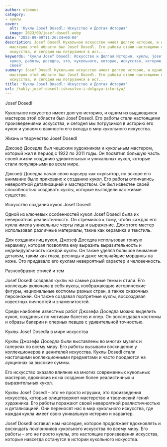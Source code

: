 ```yaml
---
author: olomouc
category:
- куклы
cover:
  alt: 'Куклы Josef Dosedl: Искусство и Долгая История'
  image: 2023/09/josef-dosedl.webp
date: '2023-09-09T11:26:34+00:00'
description: Josef Dosedl Кукольное искусство имеет долгую историю, и одним из выдающихся
  мастеров этой области был Josef Dosedl. Его работы стали настоящими произведениями
  искусства, и сегодня мы погрузимся в ист...
keywords: 'Куклы Josef Dosedl: Искусство и Долгая История, куклы, josef, dosedl, искусства,
  кукол, работы, доседла, это, кукольного, которые, искусство, историю, стали, джозеф,
  своей'
summary: Josef Dosedl Кукольное искусство имеет долгую историю, и одним из выдающихся
  мастеров этой области был Josef Dosedl. Его работы стали настоящими произведениями
  искусства, и сегодня мы погрузимся в ист...
title: 'Куклы Josef Dosedl: Искусство и Долгая История'
url: /kukly-josef-dosedl-iskusstvo-i-dolgaya-istoriya/
---
```


Josef Dosedl

Кукольное искусство имеет долгую историю, и одним из выдающихся мастеров этой области был Josef Dosedl. Его работы стали настоящими произведениями искусства, и сегодня мы погрузимся в историю его кукол и узнаем о важности его вклада в мир кукольного искусства.  

Жизнь и творчество Josef Dosedl

Джозеф Доседла был чешским художником и кукольным мастером, который жил в период с 1922 по 2011 годы. Он посвятил большую часть своей жизни созданию удивительных и уникальных кукол, которые стали популярными во всем мире.

Джозеф Доседла начал свою карьеру как скульптор, но вскоре его внимание было приковано к созданию кукол. Его работы отличались невероятной детализацией и мастерством. Он был известен своей способностью создавать куклы, которые выглядели как живые существа.  

Искусство создания кукол Josef Dosedl

Одной из ключевых особенностей кукол Josef Dosedl была их невероятная реалистичность. Он стремился к тому, чтобы каждая его кукла имела уникальные черты лица и выражение. Для этого мастер использовал различные материалы, такие как керамика и текстиль.

Для создания лиц кукол, Джозеф Доседла использовал тонкую керамику, которая позволяла ему выразить выразительность и индивидуальность каждой куклы. Он также уделял большое внимание деталям, таким как глаза, ресницы и даже мельчайшие морщины на коже. Это придавало его куклам невероятный характер и человечность.  

Разнообразие стилей и тем

Josef Dosedl создавал куклы на самые разные темы и стили. Его коллекция включала в себя куклы, изображающие исторические фигуры, национальные костюмы разных стран, а также сказочных персонажей. Он также создавал портретные куклы, воссоздавая известных личностей и знаменитостей.

Среди наиболее известных работ Джозефа Доседла можно выделить кукол, созданных по мотивам балетов и опер. Он воссоздавал костюмы и образы балерин и оперных певцов с удивительной точностью.  

Куклы Josef Dosedla в мире искусства

Куклы Джозефа Доседла были выставлены во многих музеях и галереях по всему миру. Его работы вызывали восхищение у коллекционеров и ценителей искусства. Куклы Dosedl стали настоящими коллекционными предметами и часто продаются на аукционах за высокие суммы.

Его искусство оказало влияние на многих современных кукольных мастеров, вдохновив их на создание более реалистичных и выразительных кукол.  

Куклы Josef Dosedl – это не просто игрушки, это произведения искусства, которые олицетворяют мастерство и творческий гений художника. Его работы поражают своей невероятной реалистичностью и детализацией. Они переносят нас в мир кукольного искусства, где каждая кукла имеет свою уникальную историю и характер.

Josef Dosedl оставил нам наследие, которое продолжает вдохновлять и восхищать поклонников кукольного искусства по всему миру. Его работы – это не просто куклы, это настоящие произведения искусства, которые навсегда останутся в истории кукольного искусства.